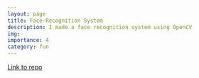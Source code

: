```yaml
---
layout: page
title: Face-Recognition System
description: I made a face recognition system using OpenCV
img:
importance: 4
category: fun
---
```



[Link to repo](https://github.com/nabin2004/detection-models)